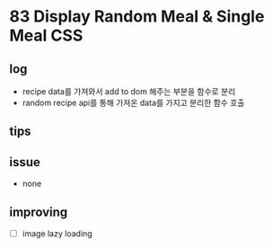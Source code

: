 # 83 Display Random Meal & Single Meal CSS

## log

- recipe data를 가져와서 add to dom 해주는 부분을 함수로 분리
- random recipe api를 통해 가져온 data를 가지고 분리한 함수 호출

## tips

## issue

- none

## improving

- [ ] image lazy loading

